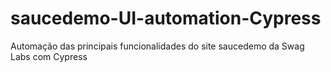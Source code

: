 # saucedemo-UI-automation-Cypress
Automação das principais funcionalidades do site saucedemo da Swag Labs com Cypress
